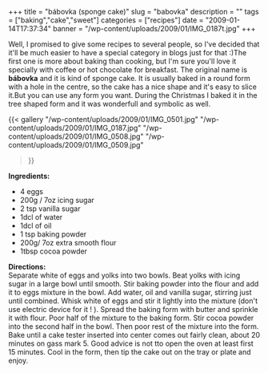 +++
title = "bábovka (sponge cake)"
slug = "babovka"
description = ""
tags = ["baking","cake","sweet"]
categories = ["recipes"]
date = "2009-01-14T17:37:34"
banner = "/wp-content/uploads/2009/01/IMG_0187t.jpg"
+++

Well, I promised to give some recipes to several people, so I've decided that it'll be much easier
to have a special category in blogs just for that :)The first one is more about baking than
cooking, but I'm sure you'll love it specially with coffee or hot chocolate for breakfast. The original name is **bábovka** and it is kind of sponge cake. It is usually baked in a round form
with a hole in the centre, so the cake has a nice shape and it's easy to slice it.But you can use
any form you want. During the Christmas I baked it in the tree shaped form and it was wonderfull
and symbolic as well.

{{< gallery
    "/wp-content/uploads/2009/01/IMG_0501.jpg"
    "/wp-content/uploads/2009/01/IMG_0187.jpg"
    "/wp-content/uploads/2009/01/IMG_0508.jpg"
    "/wp-content/uploads/2009/01/IMG_0509.jpg"
>}}

**Ingredients:**  

* 4 eggs
* 200g / 7oz icing sugar
* 2 tsp vanilla sugar
* 1dcl of water
* 1dcl of oil
* 1 tsp baking powder
* 200g/ 7oz extra smooth flour
* 1tbsp cocoa powder

**Directions:**  
Separate white of eggs and yolks into two bowls. Beat yolks with icing sugar in a large bowl until
smooth. Stir baking powder into the flour and add it to eggs mixture in the bowl. Add water, oil
and vanilla sugar, stirring just until combined. Whisk white of eggs and stir it lightly into the
mixture (don't use electric device for it ! ). Spread the baking form with butter and sprinkle it
with flour. Poor half of the mixture to the baking form. Stir cocoa powder into the second half in
the bowl. Then poor rest of the mixture into the form. Bake until a cake tester inserted into
center comes out fairly clean, about 20 minutes on gass mark 5. Good advice is not tto open the
oven at least first 15 minutes. Cool in the form, then tip the cake out on the tray or plate and
enjoy.
